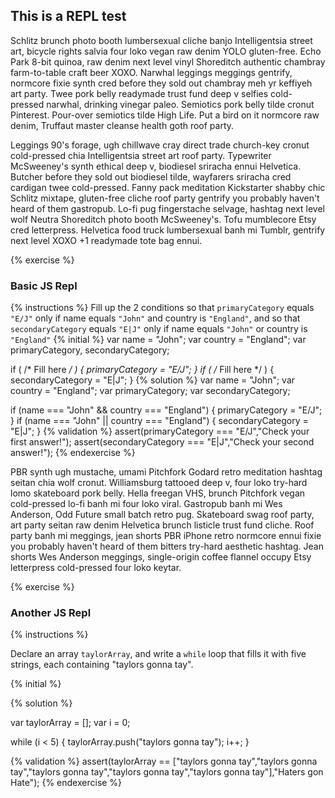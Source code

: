 ## This is a REPL test

Schlitz brunch photo booth lumbersexual cliche banjo Intelligentsia street art, bicycle rights salvia four loko vegan raw denim YOLO gluten-free. Echo Park 8-bit quinoa, raw denim next level vinyl Shoreditch authentic chambray farm-to-table craft beer XOXO. Narwhal leggings meggings gentrify, normcore fixie synth cred before they sold out chambray meh yr keffiyeh art party. Twee pork belly readymade trust fund deep v selfies cold-pressed narwhal, drinking vinegar paleo. Semiotics pork belly tilde cronut Pinterest. Pour-over semiotics tilde High Life. Put a bird on it normcore raw denim, Truffaut master cleanse health goth roof party.

Leggings 90's forage, ugh chillwave cray direct trade church-key cronut cold-pressed chia Intelligentsia street art roof party. Typewriter McSweeney's synth ethical deep v, biodiesel sriracha ennui Helvetica. Butcher before they sold out biodiesel tilde, wayfarers sriracha cred cardigan twee cold-pressed. Fanny pack meditation Kickstarter shabby chic Schlitz mixtape, gluten-free cliche roof party gentrify you probably haven't heard of them gastropub. Lo-fi pug fingerstache selvage, hashtag next level wolf Neutra Shoreditch photo booth McSweeney's. Tofu mumblecore Etsy cred letterpress. Helvetica food truck lumbersexual banh mi Tumblr, gentrify next level XOXO +1 readymade tote bag ennui.

{% exercise %}

### Basic JS Repl

{% instructions %}
Fill up the 2 conditions so that `primaryCategory` equals `"E/J"` only if name equals `"John"` and country is `"England"`, and so that `secondaryCategory` equals `"E|J"` only if name equals `"John"` or country is `"England"`
{% initial %}
var name = "John";
var country = "England";
var primaryCategory, secondaryCategory;

if ( /* Fill here */ ) {
    primaryCategory = "E/J";
}
if ( /* Fill here */ ) {
    secondaryCategory = "E|J";
}
{% solution %}
var name = "John";
var country = "England";
var primaryCategory;
var secondaryCategory;

if (name === "John" && country === "England") {
    primaryCategory = "E/J";
}
if (name === "John" || country === "England") {
    secondaryCategory = "E|J";
}
{% validation %}
assert(primaryCategory === "E/J","Check your first answer!");
assert(secondaryCategory === "E|J","Check your second answer!");
{% endexercise %}

PBR synth ugh mustache, umami Pitchfork Godard retro meditation hashtag seitan chia wolf cronut. Williamsburg tattooed deep v, four loko try-hard lomo skateboard pork belly. Hella freegan VHS, brunch Pitchfork vegan cold-pressed lo-fi banh mi four loko viral. Gastropub banh mi Wes Anderson, Odd Future small batch retro pug. Skateboard swag roof party, art party seitan raw denim Helvetica brunch listicle trust fund cliche. Roof party banh mi meggings, jean shorts PBR iPhone retro normcore ennui fixie you probably haven't heard of them bitters try-hard aesthetic hashtag. Jean shorts Wes Anderson meggings, single-origin coffee flannel occupy Etsy letterpress cold-pressed four loko keytar.

{% exercise %}

### Another JS Repl

{% instructions %}

Declare an array `taylorArray`, and write a `while` loop that fills it with five strings, each containing "taylors gonna tay".

{% initial %}

{% solution %}

var taylorArray = []; 
var i = 0;

while (i < 5) { 
taylorArray.push("taylors gonna tay");
i++;
}

{% validation %}
assert(taylorArray == ["taylors gonna tay","taylors gonna tay","taylors gonna tay","taylors gonna tay","taylors gonna tay"],"Haters gon Hate");
{% endexercise %}
